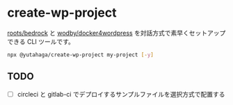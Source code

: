# create-wp-project

[roots/bedrock](https://github.com/roots/bedrock) と [wodby/docker4wordpress](https://github.com/wodby/docker4wordpress) を対話方式で素早くセットアップできる CLI ツールです。

```sh
npx @yutahaga/create-wp-project my-project [-y]
```

## TODO

- [ ] circleci と gitlab-ci でデプロイするサンプルファイルを選択方式で配置する
